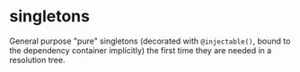 # singletons

General purpose "pure" singletons (decorated with `@injectable()`, bound to the dependency container implicitly) the first
time they are needed in a resolution tree.

